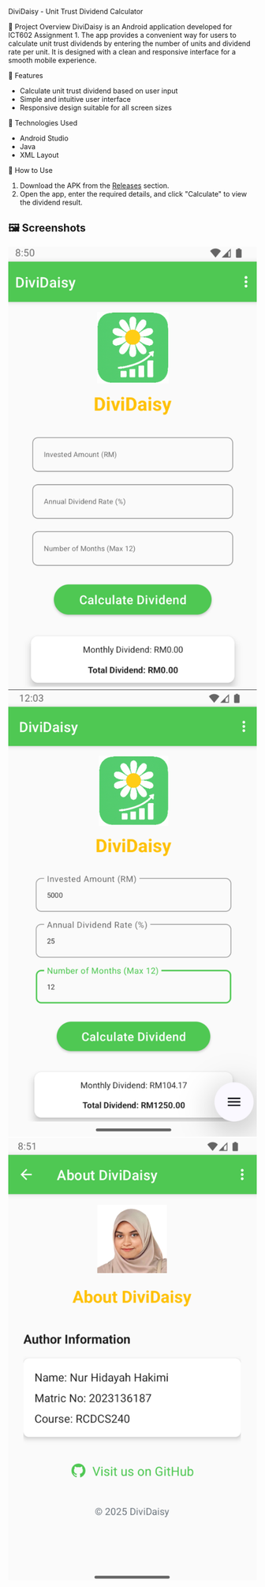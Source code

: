 DiviDaisy - Unit Trust Dividend Calculator

📘 Project Overview
DiviDaisy is an Android application developed for ICT602 Assignment 1. The app provides a convenient way for users to calculate unit trust dividends by entering the number of units and dividend rate per unit. It is designed with a clean and responsive interface for a smooth mobile experience.

📱 Features
- Calculate unit trust dividend based on user input
- Simple and intuitive user interface
- Responsive design suitable for all screen sizes

🔧 Technologies Used
- Android Studio
- Java
- XML Layout

🚀 How to Use
1. Download the APK from the [Releases](https://github.com/hdyahhkmi/DiviDaisy/releases) section.
2. Open the app, enter the required details, and click "Calculate" to view the dividend result.

## 🖼️ Screenshots

![Home Screen](home_screen.png)  
![Calculation Result](calculateDedividen.png)  
![About Page](about_page.png)  
